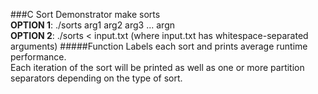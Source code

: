 ###C Sort Demonstrator
make sorts  
**OPTION 1**: ./sorts arg1 arg2 arg3 ... argn  
**OPTION 2**: ./sorts < input.txt (where input.txt has whitespace-separated arguments)
#####Function
Labels each sort and prints average runtime performance.  
Each iteration of the sort will be printed as well as one or more partition separators depending on the type of sort.